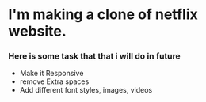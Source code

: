 # I'm making a clone of netflix website.

### Here is some task that that i will do in future 

- Make it Responsive
- remove Extra spaces
- Add different font styles, images, videos
